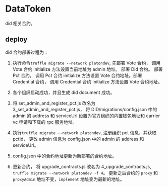 # DataToken

did 相关合约。

## deploy

did 合约部署过程为：

1. 执行命令`truffle migrate --network platondev`, 先部署 Vote 合约， 调用 Vote 合约 initialize 方法设置当前地址为 admin 地址。 部署 Did 合约。 部署 Pct 合约， 调用  Pct 合约 initialize 方法设置 Vote 合约地址。部署 Credential 合约， 调用  Credential 合约 initialize 方法设置 Vote 合约地址。

2. 各个组织启动成功，并且生成 did document 成功。

3. 将 set_admin_and_register_pct.js 改名为 3_set_admin_and_register_pct.js， 将 DID/migrations/config.json 中的 admin 的 address 和 serviceUrl 设置为官方组织的内置钱包地址和 carrier vc 申请和下载的 rpc 服务地址。

4. 执行`truffle migrate --network platondev`, 注册组织 pct 信息，并获取 pctId， 更改 admin 信息为 config.json 中的 admin 的 address 和 serviceUrl。

5. config.json 中的合约地址更新为新部署的合约地址。

6. 更新合约， 将 upgrade_contracts.js 改名为 4_upgrade_contracts.js,  `truffle migrate --network platondev -f 4`。 更新之后合约的 `proxy` 和 `proxyAdmin` 地址不变，`implement` 地址变为最新的地址。
